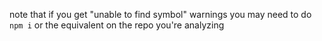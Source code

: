 note that if you get "unable to find symbol" warnings you may need to do `npm i` or the equivalent on the repo you're analyzing